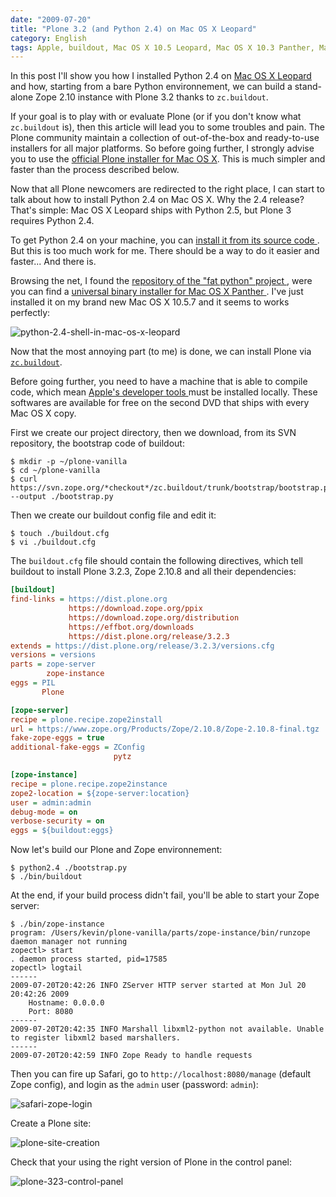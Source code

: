 ```yaml
---
date: "2009-07-20"
title: "Plone 3.2 (and Python 2.4) on Mac OS X Leopard"
category: English
tags: Apple, buildout, Mac OS X 10.5 Leopard, Mac OS X 10.3 Panther, MacBook, macOS, Plone, Python, zope
---
```


In this post I'll show you how I installed Python 2.4 on [Mac OS X Leopard
](https://amzn.com/B000FK88JK/?tag=kevideld-20) and how, starting from a bare
Python environnement, we can build a stand-alone Zope 2.10 instance with Plone
3.2 thanks to `zc.buildout`.

If your goal is to play with or evaluate Plone (or if you don't know what
`zc.buildout` is), then this article will lead you to some troubles and pain.
The Plone community maintain a collection of out-of-the-box and ready-to-use
installers for all major platforms. So before going further, I strongly advise
you to use the [official Plone installer for Mac OS
X](https://plone.org/products/plone). This is much simpler and faster than the
process described below.

Now that all Plone newcomers are redirected to the right place, I can start to
talk about how to install Python 2.4 on Mac OS X. Why the 2.4 release? That's
simple: Mac OS X Leopard ships with Python 2.5, but Plone 3 requires
Python 2.4.

To get Python 2.4 on your machine, you can [install it from its source code
](https://kb.ucla.edu/articles/installing-plone-v32-on-mac-os-x-105). But this
is too much work for me. There should be a way to do it easier and faster...
And there is.

Browsing the net, I found the [repository of the "fat python" project
](https://pythonmac.org/packages/py24-fat/), were you can find a [universal
binary installer for Mac OS X Panther
](https://pythonmac.org/packages/py24-fat/dmg/python-2.4.4-macosx2006-10-18.dmg).
I've just installed it on my brand new Mac OS X 10.5.7 and it seems to works
perfectly:

![python-2.4-shell-in-mac-os-x-leopard
]({attach}python-2.4-shell-in-mac-os-x-leopard.png)

Now that the most annoying part (to me) is done, we can install Plone via
[`zc.buildout`](https://pypi.python.org/pypi/zc.buildout).

Before going further, you need to have a machine that is able to compile code,
which mean [Apple's developer tools
](https://developer.apple.com/technology/tools.html) must be installed locally.
These softwares are available for free on the second DVD that ships with every
Mac OS X copy.

First we create our project directory, then we download, from its SVN
repository, the bootstrap code of buildout:

```shell-session
$ mkdir -p ~/plone-vanilla
$ cd ~/plone-vanilla
$ curl https://svn.zope.org/*checkout*/zc.buildout/trunk/bootstrap/bootstrap.py --output ./bootstrap.py
```

Then we create our buildout config file and edit it:

```shell-session
$ touch ./buildout.cfg
$ vi ./buildout.cfg
```

The `buildout.cfg` file should contain the following directives, which tell
buildout to install Plone 3.2.3, Zope 2.10.8 and all their dependencies:

```ini
[buildout]
find-links = https://dist.plone.org
             https://download.zope.org/ppix
             https://download.zope.org/distribution
             https://effbot.org/downloads
             https://dist.plone.org/release/3.2.3
extends = https://dist.plone.org/release/3.2.3/versions.cfg
versions = versions
parts = zope-server
        zope-instance
eggs = PIL
       Plone

[zope-server]
recipe = plone.recipe.zope2install
url = https://www.zope.org/Products/Zope/2.10.8/Zope-2.10.8-final.tgz
fake-zope-eggs = true
additional-fake-eggs = ZConfig
                       pytz

[zope-instance]
recipe = plone.recipe.zope2instance
zope2-location = ${zope-server:location}
user = admin:admin
debug-mode = on
verbose-security = on
eggs = ${buildout:eggs}
```

Now let's build our Plone and Zope environnement:

```shell-session
$ python2.4 ./bootstrap.py
$ ./bin/buildout
```

At the end, if your build process didn't fail, you'll be able to start your
Zope server:

```shell-session
$ ./bin/zope-instance
program: /Users/kevin/plone-vanilla/parts/zope-instance/bin/runzope
daemon manager not running
zopectl> start
. daemon process started, pid=17585
zopectl> logtail
------
2009-07-20T20:42:26 INFO ZServer HTTP server started at Mon Jul 20 20:42:26 2009
    Hostname: 0.0.0.0
    Port: 8080
------
2009-07-20T20:42:35 INFO Marshall libxml2-python not available. Unable to register libxml2 based marshallers.
------
2009-07-20T20:42:59 INFO Zope Ready to handle requests
```

Then you can fire up Safari, go to `http://localhost:8080/manage` (default
Zope config), and login as the `admin` user (password: `admin`):

![safari-zope-login]({attach}safari-zope-login.png)

Create a Plone site:

![plone-site-creation]({attach}plone-site-creation.png)

Check that your using the right version of Plone in the control panel:

![plone-323-control-panel]({attach}plone-323-control-panel.png)
